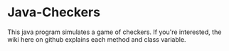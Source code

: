 # Java-Checkers
This java program simulates a game of checkers. If you're interested, the wiki here on github explains each method and class variable.
